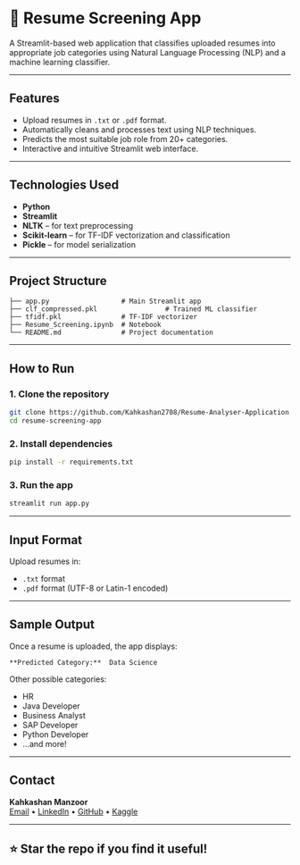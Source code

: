 # 📄 Resume Screening App

A Streamlit-based web application that classifies uploaded resumes into appropriate job categories using Natural Language Processing (NLP) and a machine learning classifier.

---

## Features

- Upload resumes in `.txt` or `.pdf` format.
- Automatically cleans and processes text using NLP techniques.
- Predicts the most suitable job role from 20+ categories.
- Interactive and intuitive Streamlit web interface.

---

##  Technologies Used

- **Python**
- **Streamlit**
- **NLTK** – for text preprocessing
- **Scikit-learn** – for TF-IDF vectorization and classification
- **Pickle** – for model serialization

---

##  Project Structure

```
├── app.py                  # Main Streamlit app
├── clf_compressed.pkl                 # Trained ML classifier
├── tfidf.pkl               # TF-IDF vectorizer
├── Resume_Screening.ipynb  # Notebook
└── README.md               # Project documentation
```

---

##  How to Run

### 1. Clone the repository
```bash
git clone https://github.com/Kahkashan2708/Resume-Analyser-Application.git
cd resume-screening-app
```

### 2. Install dependencies
```bash
pip install -r requirements.txt
```

### 3. Run the app
```bash
streamlit run app.py
```

---

##  Input Format

Upload resumes in:
- `.txt` format
- `.pdf` format (UTF-8 or Latin-1 encoded)

---

##  Sample Output

Once a resume is uploaded, the app displays:
```
**Predicted Category:**  Data Science
```

Other possible categories:
-  HR
-  Java Developer
-  Business Analyst
- SAP Developer
-  Python Developer
- ...and more!

---

##  Contact

**Kahkashan Manzoor**  
[Email](mailto:kahkashanmanzoor06@gmail.com) • [LinkedIn](https://www.linkedin.com/in/kahkashan-manzoor-663384287/) • [GitHub](https://github.com/Kahkashan2708) • [Kaggle](https://www.kaggle.com/kashishmanzoor)

---

## ⭐ Star the repo if you find it useful!


